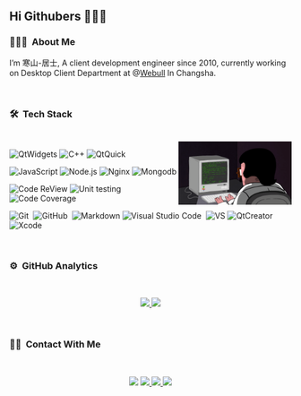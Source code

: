 <h2>Hi Githubers 👏👏👏 </h2>

### 👨🏻‍💻 &nbsp;About Me

I’m 寒山-居士, A client development engineer since 2010, currently working on Desktop Client Department at @[Webull](https://webullapp.com/) In Changsha.


<br>

### 🛠 &nbsp;Tech Stack
<br>

<img align="right" src="programming.gif" width="40%">
 
![QtWidgets](https://img.shields.io/badge/QtWidgets%20Program-10y-24292e?style=flat-square&logo=Qt&labelColor=24292e&color=474d56) 
![C++](https://img.shields.io/badge/C++-10y-24292e?style=flat-square&logo=c%2B%2B&labelColor=24292e&color=474d56) 
![QtQuick](https://img.shields.io/badge/QtQuick-9y-24292e?style=flat-square&logo=qt&labelColor=24292e&color=474d56)

![JavaScript](https://img.shields.io/badge/JavaScript-1y-24292e?style=flat-square&logo=JavaScript&labelColor=24292e&color=474d56) 
![Node.js](https://img.shields.io/badge/Node.js-2y-24292e?style=flat-square&logo=Node.js&labelColor=24292e&color=474d56) ![Nginx](https://img.shields.io/badge/Nginx-1y-24292e?style=flat-square&logo=Nginx&labelColor=24292e&color=474d56&logoColor=039137) ![Mongodb](https://img.shields.io/badge/Mongodb-1y-24292e?style=flat-square&logo=Mongodb&labelColor=24292e&color=474d56) 

![Code ReView](https://img.shields.io/badge/Code%20Review-5y-24292e?style=flat-square&logo=Visual-Studio-Code&labelColor=24292e&color=474d56) ![Unit testing](https://img.shields.io/badge/Unit%20testing-3y-24292e?style=flat-square&logo=Travis-CI&labelColor=24292e&color=474d56) ![Code Coverage](https://img.shields.io/badge/Code%20Coverage-3y-24292e?style=flat-square&logo=Codecov&labelColor=24292e&color=474d56)


![Git](https://img.shields.io/badge/-Git-24292e?style=flat-square&logo=git)&nbsp; ![GitHub](https://img.shields.io/badge/-GitHub-24292e?style=flat-square&logo=github)&nbsp; ![Markdown](https://img.shields.io/badge/-Markdown-24292e?style=flat-square&logo=markdown) ![Visual Studio Code](https://img.shields.io/badge/-Visual%20Studio%20Code-24292e?style=flat-square&logo=visual-studio-code&logoColor=007ACC)&nbsp; ![VS](https://img.shields.io/badge/-VS-24292e?style=flat-square&logo=Visual%20Studio)&nbsp;![QtCreator](https://img.shields.io/badge/-QtCreator-24292e?style=flat-square&logo=Qt)&nbsp; ![Xcode](https://img.shields.io/badge/-Xcode-24292e?style=flat-square&logo=Xcode)&nbsp;


<br>

### ⚙️ &nbsp;GitHub Analytics 
<br>

<p align="center">
<a href="https://github.com/toby20130333">
  <img height="180em" src="https://github-readme-stats-eight-theta.vercel.app/api?username=toby20130333&show_icons=true&theme=nord&include_all_commits=true&count_private=true"/>
  <img height="180em" src="https://github-readme-stats-eight-theta.vercel.app/api/top-langs/?username=toby20130333&layout=compact&langs_count=8&theme=nord"/>
</a>
</p>


<br>

### 🤝🏻 &nbsp;Contact With Me
<br>

<p align="center">
<a href="mailto:toby20130333@gmail.com"><img src="https://img.shields.io/badge/-toby20130333@gmail.com-D14836?style=flat-square&logo=Gmail&logoColor=white"/></a>
<a href="https://blog.csdn.net/Esonpo?type=blog"><img src="https://img.shields.io/badge/-csdn@寒山居士_-E4405F?style=flat-square&logo=csdn&logoColor=white"/>
<a href="https://www.zhihu.com/people/yi-bo-er"><img src="https://img.shields.io/badge/-知乎@寒山居士_-E44?style=flat-square&logo=zhihu&logoColor=white"/>
<a href="https://www.heilqt.com"><img src="https://img.shields.io/badge/-heilqt@寒山居士_-044?style=flat-square&logoColor=white"/>
</p>
